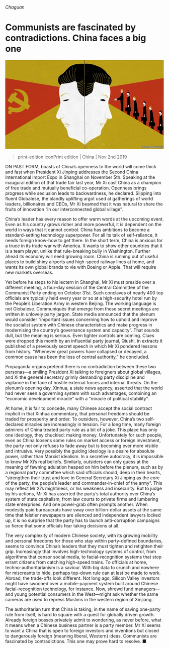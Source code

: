 ###### Chaguan

# Communists are fascinated by contradictions. China faces a big one 

![image](images/20191102_CND000_0.jpg) 

> print-edition iconPrint edition | China | Nov 2nd 2019 

ON PAST FORM, boasts of China’s openness to the world will come thick and fast when President Xi Jinping addresses the Second China International Import Expo in Shanghai on November 5th. Speaking at the inaugural edition of that trade fair last year, Mr Xi cast China as a champion of free trade and mutually beneficial co-operation. Openness brings progress while seclusion leads to backwardness, he declared. Slipping into fluent Globalese, the blandly uplifting argot used at gatherings of world leaders, billionaires and CEOs, Mr Xi beamed that it was natural to share the fruits of innovation “in our interconnected global village”. 

China’s leader has every reason to offer warm words at the upcoming event. Even as his country grows richer and more powerful, it is dependent on the world in ways that it cannot control. China has ambitions to become a standard-setting technology superpower. For all its talk of self-reliance, it needs foreign know-how to get there. In the short term, China is anxious for a truce in its trade war with America. It wants to show other countries that it is a team player, unlike that rule-breaking bully in Washington. Further ahead its economy will need growing room. China is running out of useful places to build shiny airports and high-speed railway lines at home, and wants its own global brands to vie with Boeing or Apple. That will require new markets overseas. 

Yet before he steps to his lectern in Shanghai, Mr Xi must preside over a different meeting, a four-day session of the Central Committee of the Communist Party ending on October 31st. Such conclaves of nearly 400 top officials are typically held every year or so at a high-security hotel run by the People’s Liberation Army in western Beijing. The working language is not Globalese. Communiqués that emerge from these secret meetings are written in unlovely party jargon. State media announced that the plenum would consider “important issues concerning how to uphold and improve the socialist system with Chinese characteristics and make progress in modernising the country’s governance system and capacity”. That sounds dull, but the meaning is serious. Even tighter controls are coming. Clues were dropped this month by an influential party journal, Qiushi, in extracts it published of a previously secret speech in which Mr Xi pondered lessons from history. “Whenever great powers have collapsed or decayed, a common cause has been the loss of central authority,” he concluded. 

Propaganda organs pretend there is no contradiction between these two personas—a smiling President Xi talking to foreigners about global villages, and Xi the general secretary grimly demanding party discipline and vigilance in the face of hostile external forces and internal threats. On the plenum’s opening day, Xinhua, a state news agency, asserted that the world had never seen a governing system with such advantages, combining an “economic development miracle” with a “miracle of political stability”. 

At home, it is fair to concede, many Chinese accept the social contract implicit in that Xinhua commentary, that personal freedoms should be traded for prosperity and order. To outsiders, however, China’s two self-declared miracles are increasingly in tension. For a long time, many foreign admirers of China treated party rule as a bit of a joke. This place has only one ideology, they chuckled: making money. Unfortunately for such people, even as China loosens some rules on market access or foreign investment, the party not only refuses to fade away but is becoming ever more visible and intrusive. Very possibly the guiding ideology is a desire for absolute power, rather than Marxist idealism. In a secretive autocracy, it is impossible to know Mr Xi’s real beliefs. Similarly, outsiders can only guess at the meaning of fawning adulation heaped on him before the plenum, such as by a regional party committee which said officials should, deep in their hearts, “strengthen their trust and love in General Secretary Xi Jinping as the core of the party, the people’s leader and commander-in-chief of the army”. This may reflect Mr Xi’s mightiness, or his weakness and insecurity. But to judge by his actions, Mr Xi has asserted the party’s total authority over China’s system of state capitalism, from law courts to private firms and lumbering state enterprises. And one power-grab often prompts another. When modestly paid bureaucrats have sway over billion-dollar assets at the same time that feistier newspapers are silenced and independent lawyers locked up, it is no surprise that the party has to launch anti-corruption campaigns so fierce that some officials fear taking decisions at all. 

The very complexity of modern Chinese society, with its growing mobility and personal freedoms for those who stay within party-defined boundaries, seems to convince China’s leaders that they must tighten and retighten their grip. Increasingly that involves high-technology systems of control, from algorithms that censor social media, to facial-recognition systems that stop errant citizens from catching high-speed trains. To officials at home, techno-authoritarianism is a saviour. With big data to crunch and nowhere for miscreants to hide, perhaps top-down rule can at last be made to work. Abroad, the trade-offs look different. Not long ago, Silicon Valley investors might have swooned over a mobile-payment system built around Chinese facial-recognition technology, for instance. Now, shrewd fund managers—and young potential consumers in the West—might ask whether the same cameras are used to repress Muslims in the western region of Xinjiang. 

The authoritarian turn that China is taking, in the name of saving one-party rule from itself, is hard to square with a quest for globally driven growth. Already foreign bosses privately admit to wondering, as never before, what it means when a Chinese business partner is a party member. Mr Xi seems to want a China that is open to foreign investors and inventions but closed to dangerously foreign (meaning liberal, Western) ideas. Communists are fascinated by contradictions. This one may prove hard to resolve. ■ 

